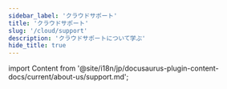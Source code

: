 ```yaml
---
sidebar_label: 'クラウドサポート'
title: 'クラウドサポート'
slug: '/cloud/support'
description: 'クラウドサポートについて学ぶ'
hide_title: true
---
```


import Content from '@site/i18n/jp/docusaurus-plugin-content-docs/current/about-us/support.md';

<Content />
